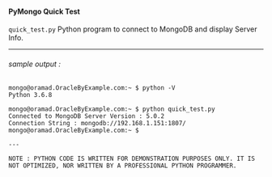 #### PyMongo Quick Test

`quick_test.py` Python program to connect to MongoDB and display Server Info.

---

###### sample output :

```
mongo@oramad.OracleByExample.com:~ $ python -V
Python 3.6.8

mongo@oramad.OracleByExample.com:~ $ python quick_test.py
Connected to MongoDB Server Version : 5.0.2
Connection String : mongodb://192.168.1.151:1807/
mongo@oramad.OracleByExample.com:~ $

---

NOTE : PYTHON CODE IS WRITTEN FOR DEMONSTRATION PURPOSES ONLY. IT IS NOT OPTIMIZED, NOR WRITTEN BY A PROFESSIONAL PYTHON PROGRAMMER.

